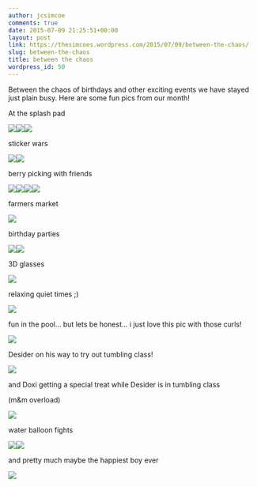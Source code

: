 ```yaml
---
author: jcsimcoe
comments: true
date: 2015-07-09 21:25:51+00:00
layout: post
link: https://thesimcoes.wordpress.com/2015/07/09/between-the-chaos/
slug: between-the-chaos
title: between the chaos
wordpress_id: 50
---
```


Between the chaos of birthdays and other exciting events we have stayed just plain busy. Here are some fun pics from our month!

At the splash pad

![](/public/assets/bf321ef6e26f434a7e10a3d0cedcb111/tumblr_inline_nr8oasedgA1qb8l8q_1280.jpg)![](/public/assets/1eec3510134a1dcf8019e42ee02dc07c/tumblr_inline_nr8ob2bj5z1qb8l8q_1280.jpg)![](/public/assets/fc7b11b652c531bcf547d9a22b66919f/tumblr_inline_nr8obuPrwI1qb8l8q_1280.jpg)

sticker wars

![](/public/assets/46d887394944da388c2ea0c81e95e555/tumblr_inline_nr8oc39r6Q1qb8l8q_1280.jpg)![](/public/assets/c07035ee8ebe7cbf8aa1def22e13bee9/tumblr_inline_nr8ochOG8M1qb8l8q_1280.jpg)

berry picking with friends

![](/public/assets/59dce8605615d21b5003ff539e281f52/tumblr_inline_nr8od40ZEp1qb8l8q_1280.jpg)![](/public/assets/ee1a7c8a0b9a3e5e08e0240abb67f6e9/tumblr_inline_nr8odvUkXe1qb8l8q_1280.jpg)![](/public/assets/93c7585f308a70d6e333dc8c61aa84d4/tumblr_inline_nr8ofmvi2k1qb8l8q_1280.jpg)![](/public/assets/0385aba45469047046de551f543f9cec/tumblr_inline_nr8oedXkvL1qb8l8q_1280.jpg)

farmers market

![](/public/assets/e7e8235ec14c4f7eb17b8982910a4d52/tumblr_inline_nr8ogcNDUD1qb8l8q_1280.jpg)

birthday parties

![](/public/assets/56e7e71d39f6b57ecdfda3119332be9c/tumblr_inline_nr8ogs7OuM1qb8l8q_1280.jpg)![](/public/assets/e807e65ae80f0d30bade4c7776f6d101/tumblr_inline_nr8ohaiB6a1qb8l8q_1280.jpg)

3D glasses

![](/public/assets/049aa70bc06b0304e7ff663f874858bc/tumblr_inline_nr8ohrXCPw1qb8l8q_1280.jpg)

relaxing quiet times ;)

![](/public/assets/d02e838c4c32e6cdd9a7bf792bfa4fa8/tumblr_inline_nr8oi1BSrK1qb8l8q_1280.jpg)

fun in the pool… but lets be honest… i just love this pic with those curls!

![](/public/assets/1e91a99f5af8dcf72e63aff83e8527e1/tumblr_inline_nr8oim9U3V1qb8l8q_1280.jpg)

Desider on his way to try out tumbling class!

![](/public/assets/fdabb9469c91cab3db7ea681fce374b1/tumblr_inline_nr8oj2B6PY1qb8l8q_1280.jpg)

and Doxi getting a special treat while Desider is in tumbling class 

(m&m overload)

![](/public/assets/2a22635044a4444daecbaa3d12c0ebbe/tumblr_inline_nr8ojqZJlA1qb8l8q_1280.jpg)

water balloon fights

![](/public/assets/bc7ac8d362c56919da4fbc3ebe6f5ff3/tumblr_inline_nr8okkRM8N1qb8l8q_1280.jpg)![](/public/assets/5e4bb27bb2a07d0074c80acc4733473c/tumblr_inline_nr8oleJ7uH1qb8l8q_1280.jpg)

and pretty much maybe the happiest boy ever 

![](/public/assets/85bc79b87f307b9359ad4485dd1fde12/tumblr_inline_nr8om2vAKW1qb8l8q_1280.jpg)
